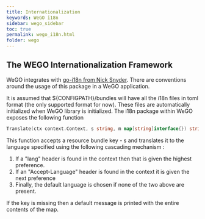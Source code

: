 ```yaml
---
title: Internationalization
keywords: WeGO i18n
sidebar: wego_sidebar
toc: true
permalink: wego_i18n.html
folder: wego
---
```

## The WEGO Internationalization Framework
WeGO integrates with [go-i18n from Nick Snyder](https://github.com/nicksnyder/go-i18n).
There are conventions around the usage of this package in a WeGO application. 

It is assumed that ${CONFIGPATH}/bundles will have all the i18n files in toml format (the only supported format for now). These files are automatically initialized when WeGO library is initialized. The i18n package within WeGO exposes the following function
```go
Translate(ctx context.Context, s string, m map[string]interface{}) string 
```
This function accepts a resource bundle key - s and translates it to the language specified using the following cascading mechanism :
1. If a "lang" header is found in the context then that is given the highest preference.
2. If an "Accept-Language" header is found in the context it is given the next preference
3. Finally, the default language is chosen if none of the two above are present.

If the key is missing then a default message is printed with the entire contents of the map.


